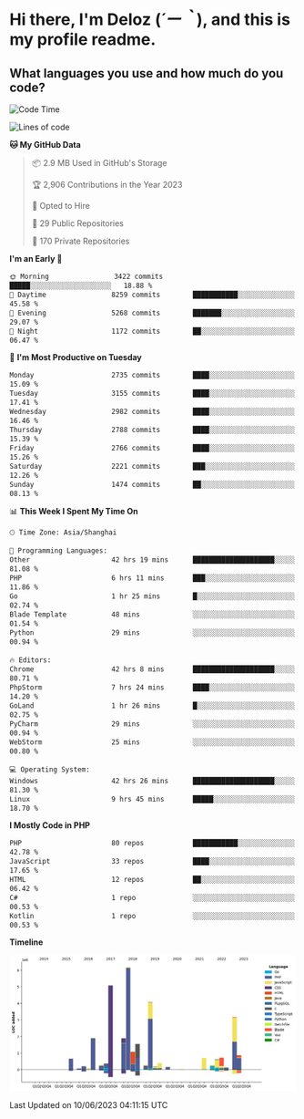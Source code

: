 # **Hi there, I'm Deloz (*´ー｀*), and this is my profile readme.**

## **What languages you use and how much do you code?**

<!--START_SECTION:waka-->
![Code Time](http://img.shields.io/badge/Code%20Time-1%2C656%20hrs%2049%20mins-blue)

![Lines of code](https://img.shields.io/badge/From%20Hello%20World%20I%27ve%20Written-30.9%20million%20lines%20of%20code-blue)

**🐱 My GitHub Data** 

> 📦 2.9 MB Used in GitHub's Storage 
 > 
> 🏆 2,906 Contributions in the Year 2023
 > 
> 💼 Opted to Hire
 > 
> 📜 29 Public Repositories 
 > 
> 🔑 170 Private Repositories 
 > 
**I'm an Early 🐤** 

```text
🌞 Morning                3422 commits        █████░░░░░░░░░░░░░░░░░░░░   18.88 % 
🌆 Daytime                8259 commits        ███████████░░░░░░░░░░░░░░   45.58 % 
🌃 Evening                5268 commits        ███████░░░░░░░░░░░░░░░░░░   29.07 % 
🌙 Night                  1172 commits        ██░░░░░░░░░░░░░░░░░░░░░░░   06.47 % 
```
📅 **I'm Most Productive on Tuesday** 

```text
Monday                   2735 commits        ████░░░░░░░░░░░░░░░░░░░░░   15.09 % 
Tuesday                  3155 commits        ████░░░░░░░░░░░░░░░░░░░░░   17.41 % 
Wednesday                2982 commits        ████░░░░░░░░░░░░░░░░░░░░░   16.46 % 
Thursday                 2788 commits        ████░░░░░░░░░░░░░░░░░░░░░   15.39 % 
Friday                   2766 commits        ████░░░░░░░░░░░░░░░░░░░░░   15.26 % 
Saturday                 2221 commits        ███░░░░░░░░░░░░░░░░░░░░░░   12.26 % 
Sunday                   1474 commits        ██░░░░░░░░░░░░░░░░░░░░░░░   08.13 % 
```


📊 **This Week I Spent My Time On** 

```text
🕑︎ Time Zone: Asia/Shanghai

💬 Programming Languages: 
Other                    42 hrs 19 mins      ████████████████████░░░░░   81.08 % 
PHP                      6 hrs 11 mins       ███░░░░░░░░░░░░░░░░░░░░░░   11.86 % 
Go                       1 hr 25 mins        █░░░░░░░░░░░░░░░░░░░░░░░░   02.74 % 
Blade Template           48 mins             ░░░░░░░░░░░░░░░░░░░░░░░░░   01.54 % 
Python                   29 mins             ░░░░░░░░░░░░░░░░░░░░░░░░░   00.94 % 

🔥 Editors: 
Chrome                   42 hrs 8 mins       ████████████████████░░░░░   80.71 % 
PhpStorm                 7 hrs 24 mins       ████░░░░░░░░░░░░░░░░░░░░░   14.20 % 
GoLand                   1 hr 26 mins        █░░░░░░░░░░░░░░░░░░░░░░░░   02.75 % 
PyCharm                  29 mins             ░░░░░░░░░░░░░░░░░░░░░░░░░   00.94 % 
WebStorm                 25 mins             ░░░░░░░░░░░░░░░░░░░░░░░░░   00.80 % 

💻 Operating System: 
Windows                  42 hrs 26 mins      ████████████████████░░░░░   81.30 % 
Linux                    9 hrs 45 mins       █████░░░░░░░░░░░░░░░░░░░░   18.70 % 
```

**I Mostly Code in PHP** 

```text
PHP                      80 repos            ███████████░░░░░░░░░░░░░░   42.78 % 
JavaScript               33 repos            ████░░░░░░░░░░░░░░░░░░░░░   17.65 % 
HTML                     12 repos            ██░░░░░░░░░░░░░░░░░░░░░░░   06.42 % 
C#                       1 repo              ░░░░░░░░░░░░░░░░░░░░░░░░░   00.53 % 
Kotlin                   1 repo              ░░░░░░░░░░░░░░░░░░░░░░░░░   00.53 % 
```



**Timeline**

![Lines of Code chart](https://raw.githubusercontent.com/deloz/deloz/main/assets/bar_graph.png)


 Last Updated on 10/06/2023 04:11:15 UTC
<!--END_SECTION:waka-->
